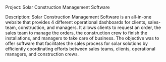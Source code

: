 Project: Solar Construction Management Software

Description: Solar Construction Management Software is an all-in-one website that provides 4 different operational dashboards for clients, sales-team, construction, and managers. It allows clients to request an order, the sales team to manage the orders, the construction crew to finish the installations, and managers to take care of business. The objective was to offer software that facilitates the sales process for solar solutions by efficiently coordinating efforts between sales teams, clients, operational managers, and construction crews.
